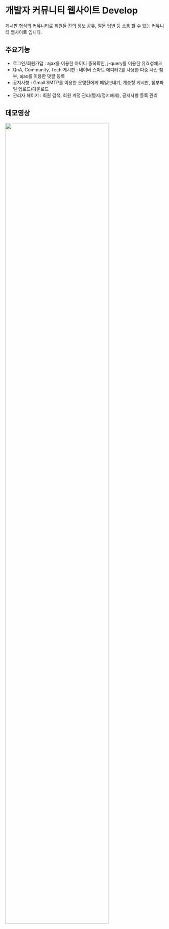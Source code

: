 # 개발자 커뮤니티 웹사이트 Develop 

게시판 형식의 커뮤니티로 회원들 간의 정보 공유, 질문 답변 등 소통 할 수 있는 커뮤니티 웹사이트 입니다.  

## 주요기능
- 로그인/회원가입 : ajax를 이용한 아이디 중복확인, j-query를 이용한 유효성체크
- QnA, Community, Tech 게시판 : 네이버 스마트 에디터2를 사용한 다중 사진 첨부, ajax를 이용한 댓글 등록
- 공지사항 : Gmail SMTP를 이용한 운영진에게 메일보내기, 계층형 게시판, 첨부파일 업로드/다운로드
- 관리자 페이지 : 회원 검색, 회원 계정 관리(쩡지/정지해제), 공지사항 등록 관리

## 데모영상
<img width="80%" src="https://user-images.githubusercontent.com/24905477/148543686-88b042c5-00c5-4968-8046-941f2e1a37cc.gif"/>



